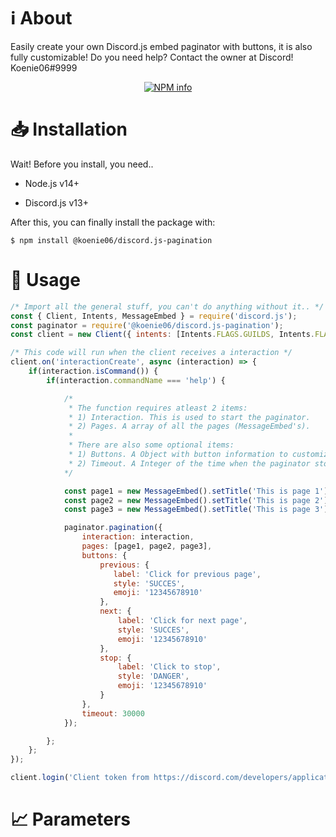 # ℹ️ About

Easily create your own Discord.js embed paginator with buttons, it is also fully customizable!
Do you need help? Contact the owner at Discord! Koenie06#9999

<div  align="center">
<p>
<a  href="https://nodei.co/npm/@koenie06/discord-pagination"><img  src="https://nodei.co/npm/@koenie06/discord-pagination.png?downloads=true&stars=true"  alt="NPM info"  /></a>

</p>
</div>

# 📥 Installation

Wait! Before you install, you need..

- Node.js v14+

- Discord.js v13+

After this, you can finally install the package with:
```
$ npm install @koenie06/discord.js-pagination
```

# 📜 Usage

```js
/* Import all the general stuff, you can't do anything without it.. */
const { Client, Intents, MessageEmbed } = require('discord.js');
const paginator = require('@koenie06/discord.js-pagination');
const client = new Client({ intents: [Intents.FLAGS.GUILDS, Intents.FLAGS.GUILD_MEMBERS] });

/* This code will run when the client receives a interaction */
client.on('interactionCreate', async (interaction) => {
    if(interaction.isCommand()) {
        if(interaction.commandName === 'help') {

            /*
             * The function requires atleast 2 items:
             * 1) Interaction. This is used to start the paginator.
             * 2) Pages. A array of all the pages (MessageEmbed's).
             * 
             * There are also some optional items:
             * 1) Buttons. A Object with button information to customize the buttons.
             * 2) Timeout. A Integer of the time when the paginator stops.
            */

            const page1 = new MessageEmbed().setTitle('This is page 1')
            const page2 = new MessageEmbed().setTitle('This is page 2')
            const page3 = new MessageEmbed().setTitle('This is page 3')

            paginator.pagination({
                interaction: interaction,
                pages: [page1, page2, page3],
                buttons: {
                    previous: {
                       label: 'Click for previous page',
                       style: 'SUCCES',
                       emoji: '12345678910'
                    },
                    next: {
                        label: 'Click for next page',
                        style: 'SUCCES',
                        emoji: '12345678910'
                    },
                    stop: {
                        label: 'Click to stop',
                        style: 'DANGER',
                        emoji: '12345678910'
                    }
                },
                timeout: 30000
            });

        };
    };
});

client.login('Client token from https://discord.com/developers/applications')
```

# 📈 Parameters

